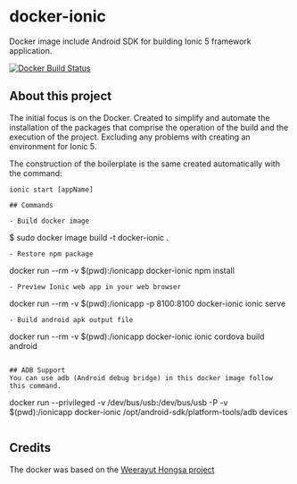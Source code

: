 # docker-ionic

Docker image include Android SDK for building Ionic 5 framework application.

[![Docker Build Status](https://img.shields.io/docker/build/kusumoto/docker-ionic-android-sdk.svg)](https://hub.docker.com/r/kusumoto/docker-ionic-android-sdk/)

## About this project

The initial focus is on the Docker.
Created to simplify and automate the installation of the packages that comprise the operation of the build and the execution of the project. Excluding any problems with creating an environment for Ionic 5.

The construction of the boilerplate is the same created automatically with the command:

```
ionic start [appName]
```

```
## Commands

- Build docker image
```

\$ sudo docker image build -t docker-ionic .

```
- Restore npm package
```

docker run --rm -v \$(pwd):/ionicapp docker-ionic npm install

```
- Preview Ionic web app in your web browser
```

docker run --rm -v \$(pwd):/ionicapp -p 8100:8100 docker-ionic ionic serve

```
- Build android apk output file
```

docker run --rm -v \$(pwd):/ionicapp docker-ionic ionic cordova build android

```

## ADB Support
You can use adb (Android debug bridge) in this docker image follow this command.
```

docker run --privileged -v /dev/bus/usb:/dev/bus/usb -P -v \$(pwd):/ionicapp docker-ionic /opt/android-sdk/platform-tools/adb devices

```

```

## Credits

The docker was based on the [Weerayut Hongsa project](https://github.com/Kusumoto/docker-ionic-android-sdk)
